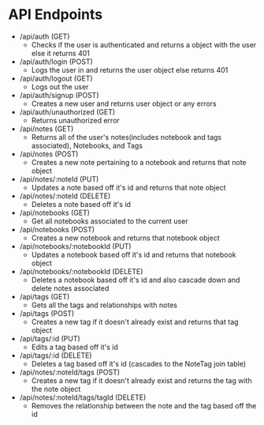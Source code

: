 # API Endpoints

* /api/auth (GET)
	* Checks if the user is authenticated and returns a object with the user else it returns 401
* /api/auth/login (POST)
	* Logs the user in and returns the user object else returns 401
* /api/auth/logout (GET)
	* Logs out the user
* /api/auth/signup (POST)
	* Creates a new user and returns user object or any errors
* /api/auth/unauthorized (GET)
	* Returns unauthorized error
* /api/notes (GET)
	* Returns all of the user's notes(includes notebook and tags associated), Notebooks, and Tags
* /api/notes (POST)
	* Creates a new note pertaining to a notebook and returns that note object
* /api/notes/:noteId (PUT)
	* Updates a note based off it's id and returns that note object
* /api/notes/:noteId (DELETE)
	* Deletes a note based off it's id
* /api/notebooks (GET)
	* Get all notebooks associated to the current user
* /api/notebooks (POST)
	* Creates a new notebook and returns that notebook object
* /api/notebooks/:notebookId (PUT)
	* Updates a notebook based off it's id and returns that notebook object
* /api/notebooks/:notebookId (DELETE)
	* Deletes a notebook based off it's id and also cascade down and delete notes associated
* /api/tags (GET)
	* Gets all the tags and relationships with notes
* /api/tags (POST)
	* Creates a new tag if it doesn't already exist and returns that tag object
* /api/tags/:id (PUT)
	* Edits a tag based off it's id
* /api/tags/:id (DELETE)
	* Deletes a tag based off it's id (cascades to the NoteTag join table)
* /api/notes/:noteId/tags (POST)
	* Creates a new tag if it doesn't already exist and returns the tag with the note object
* /api/notes/:noteId/tags/tagId (DELETE)
	* Removes the relationship between the note and the tag based off the id
